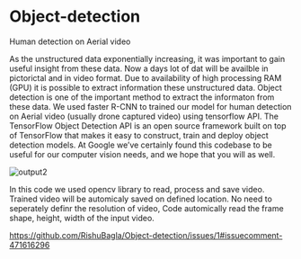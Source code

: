 # Object-detection
Human detection on Aerial video

As the unstructured data exponentially increasing, it was important to gain useful insight from these data. Now a days lot of dat will be availble in pictorictal and in video format. Due to availability of high processing RAM (GPU) it is possible to extract information these unstructured data. Object detection is one of the important method to extract the informaton from these data. 
We used faster R-CNN to trained our model for human detection on Aerial video (usually drone captured video) using tensorflow API. The TensorFlow Object Detection API is an open source framework built on top of TensorFlow that makes it easy to construct, train and deploy object detection models. At Google we’ve certainly found this codebase to be useful for our computer vision needs, and we hope that you will as well.

![output2](https://user-images.githubusercontent.com/48445855/54143665-478ce800-4450-11e9-9215-d0c4fbcb1f46.gif)


In this code we used opencv library to read, process and save video. Trained video will be automicaly saved on defined location. 
No need to seperately definr the resolution of video, Code automically read the frame shape, height, width of the input video.

https://github.com/RishuBagla/Object-detection/issues/1#issuecomment-471616296


